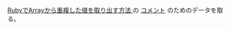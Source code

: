 [RubyでArrayから重複した値を取り出す方法
](https://qiita.com/ToshioAkaneya/items/a630069110418bf91a10) の [コメント]( https://qiita.com/ToshioAkaneya/items/a630069110418bf91a10#comment-83476f9465261052a682 ) のためのデータを取る。